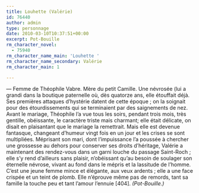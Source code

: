 ```yaml
---
title: Louhette (Valérie)
id: 76440
author: admin
type: personnage
date: 2010-03-10T10:37:51+00:00
excerpt: Pot-Bouille
rm_character_novel:
  - 75940
rm_character_name_main: 'Louhette '
rm_character_name_secondary: Valérie
rm_character_main: 1

---
```

— Femme de Théophile Vabre. Mère du petit Camille. Une névrosée (lui a grandi dans la boutique paternelle où, dès quatorze ans, elle étouffait déjà. Ses premières attaques d&rsquo;hystérie datent de cette époque ; on la soignait pour des étourdissements qui se terminaient par des saignements de nez. Avant le mariage, Théophile l&rsquo;a vue tous les soirs, pendant trois mois, très gentille, obéissante, le caractère triste mais charmant; elle était délicate, on disait en plaisantant que le mariage la remettrait. Mais elle est devenue fantasque, changeant d&rsquo;humeur vingt fois en un jour et les crises se sont multipliées. Méprisant son mari, dont l&rsquo;impuissance l&rsquo;a poussée à chercher une grossesse au dehors pour conserver ses droits d&rsquo;héritage, Valérie a maintenant des rendez-vous dans un garni louche du passage Saint-Roch ; elle s&rsquo;y rend d&rsquo;ailleurs sans plaisir, n&rsquo;obéissant qu&rsquo;au besoin de soulager son éternelle névrose, vivant au fond dans le mépris et la lassitude de l&rsquo;homme. C&rsquo;est une jeune femme mince et élégante, aux veux ardents ; elle a une face crispée et un teint de plomb. Elle n&rsquo;éprouve même pas de remords, tant sa famille la touche peu et tant l&rsquo;amour l&rsquo;ennuie [404]. _(Pot-Bouille.)_